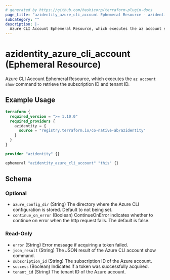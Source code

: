 ```yaml
---
# generated by https://github.com/hashicorp/terraform-plugin-docs
page_title: "azidentity_azure_cli_account Ephemeral Resource - azidentity"
subcategory: ""
description: |-
  Azure CLI Account Ephemeral Resource, which executes the az account show command to retrieve the subscription ID and tenant ID.
---
```


# azidentity_azure_cli_account (Ephemeral Resource)

Azure CLI Account Ephemeral Resource, which executes the `az account show` command to retrieve the subscription ID and tenant ID.

## Example Usage

```terraform
terraform {
  required_version = ">= 1.10.0"
  required_providers {
    azidentity = {
      source = "registry.terraform.io/co-native-ab/azidentity"
    }
  }
}

provider "azidentity" {}

ephemeral "azidentity_azure_cli_account" "this" {}
```

<!-- schema generated by tfplugindocs -->
## Schema

### Optional

- `azure_config_dir` (String) The directory where the Azure CLI configuration is stored. Default to not being set.
- `continue_on_error` (Boolean) ContinueOnError indicates whether to continue on error when the http request fails. The default is false.

### Read-Only

- `error` (String) Error message if acquiring a token failed.
- `json_result` (String) The JSON result of the Azure CLI account show command.
- `subscription_id` (String) The subscription ID of the Azure account.
- `success` (Boolean) Indicates if a token was successfully acquired.
- `tenant_id` (String) The tenant ID of the Azure account.
